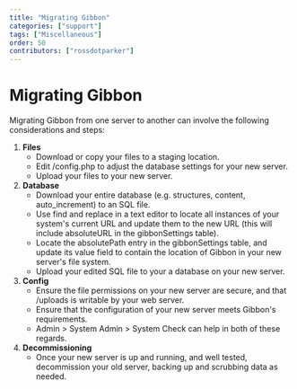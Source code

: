 ```yaml
---
title: "Migrating Gibbon"
categories: ["support"]
tags: ["Miscellaneous"]
order: 50
contributors: ["rossdotparker"]
---
```

# Migrating Gibbon

Migrating Gibbon from one server to another can involve the following considerations and steps:

1.  **Files**
    *   Download or copy your files to a staging location.
    *   Edit /config.php to adjust the database settings for your new server.
    *   Upload your files to your new server.
2.  **Database**
    *   Download your entire database (e.g. structures, content, auto_increment) to an SQL file.
    *   Use find and replace in a text editor to locate all instances of your system's current URL and update them to the new URL (this will include absoluteURL in the gibbonSettings table).
    *   Locate the absolutePath entry in the gibbonSettings table, and update its value field to contain the location of Gibbon in your new server's file system.
    *   Upload your edited SQL file to your a database on your new server.
3. **Config**
    *   Ensure the file permissions on your new server are secure, and that /uploads is writable by your web server.
    *   Ensure that the configuration of your new server meets Gibbon's requirements.
    *   Admin > System Admin > System Check can help in both of these regards.
4. **Decommissioning**
    *   Once your new server is up and running, and well tested, decommission your old server, backing up and scrubbing data as needed.

